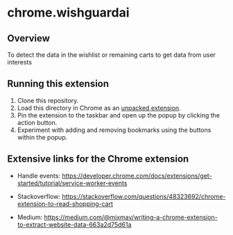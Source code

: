 # chrome.wishguardai


## Overview

To detect the data in the wishlist or remaining carts to get data from user interests

## Running this extension

1. Clone this repository.
2. Load this directory in Chrome as an [unpacked extension](https://developer.chrome.com/docs/extensions/mv3/getstarted/development-basics/#load-unpacked).
3. Pin the extension to the taskbar and open up the popup by clicking the action button.
4. Experiment with adding and removing bookmarks using the buttons within the popup.

## Extensive links for the Chrome extension
- Handle events: https://developer.chrome.com/docs/extensions/get-started/tutorial/service-worker-events

- Stackoverflow: https://stackoverflow.com/questions/48323692/chrome-extension-to-read-shopping-cart

- Medium: https://medium.com/@mixmav/writing-a-chrome-extension-to-extract-website-data-663a2d75d61a
